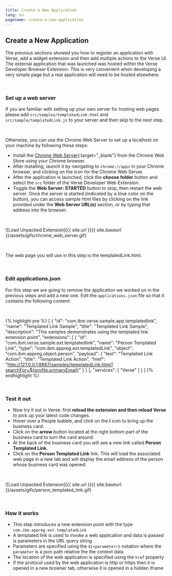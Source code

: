 ```yaml
---
title: Create a New Application
lang: en
pagename: create-a-new-application
---
```


## Create a New Application
The previous sections showed you how to register an application with Verse, add a widget extension and then add multiple actions to the Verse UI. The external application that was launched was hosted within the Verse Developer Browser Extension. This is very convenient when developing a very simple page but a real application will need to be hosted elsewhere.

&nbsp;

### Set up a web server
If you are familiar with setting up your own server for hosting web pages please add `src/samples/templatedLink.html` and `src/sample/templatedLink.js` to your server and then skip to the next step.

&nbsp;

Otherwise, you can use the Chrome Web Server to set up a localhost on your machine by following these steps:
- Install the [Chrome Web Server]({{site.data.developers.webServerForChrome}}){:target="_blank"} from the Chrome Web Store using your Chrome browser.
- After installing, launch it by navigating to `chrome://apps` in your Chrome browser, and clicking on the icon for the Chrome Web Server.
- After the application is launched, click the **choose folder** button and select the `src` folder of the Verse Developer Web Extension.
- Toggle the **Web Server: STARTED** button to stop, then restart the web server. Once the server is started (indicated by a blue color on the button), you can access sample html files by clicking on the link provided under the **Web Server URL(s)** section, or by typing that address into the browser.

&nbsp;

![Load Unpacked Extension]({{ site.url }}{{ site.baseurl }}/assets/gifs/chrome_web_server.gif)

&nbsp;

The web page you will use in this step is the templatedLink.html.

&nbsp;

### Edit applications.json
For this step we are going to remove the application we worked on in the previous steps and add a new one. Edit the `applications.json` file so that it contains the following content:

&nbsp;

{% highlight pre %}
[
  {
    "id": "com.ibm.verse.sample.app.templatedlink",
    "name": "Templated Link Sample",
    "title": "Templated Link Sample",
    "description": "This samples demonstrates using the templated link extension point",
    "extensions": [
      {
        "id": "com.ibm.verse.sample.ext.templatedlink",
        "name": "Person Templated Link",
        "type": "com.ibm.appreg.ext.templatedLink",
        "object": "com.ibm.appreg.object.person",
        "payload": {
          "text": "Templated Link Action",
          "title": "Templated Link Action",
          "href": "http://127.0.0.1:8887/samples/templatedLink.html?searchFor=${profile.primaryEmail}"
        }
      }
    ],
    "services": [
      "Verse"
    ]
  }
]
{% endhighlight %}

&nbsp;

### Test it out
- Now try it out in Verse: first **reload the extension and then reload Verse** to pick up your latest code changes.
- Hover over a People bubble, and click on the **i** icon to bring up the business card.
- Click on the **arrow** button located at the right bottom part of the business card to turn the card around.
- At the back of the business card you will see a new link called **Person Templated Link**.
- Click on the **Person Templated Link** link. This will load the associated web page in a new tab and will display the email address of the person whose business card was opened.

&nbsp;

![Load Unpacked Extension]({{ site.url }}{{ site.baseurl }}/assets/gifs/person_templated_link.gif)

&nbsp;

### How it works
- This step introduces a new extension point with the type `com.ibm.appreg.ext.templatedLink`
- A templated link is used to invoke a web application and data is passed is parameters in the URL query string
- Parameters are specified using the `${<parameter>}` notation where the `parameter` is a json path relative the the context data
- The location of the web application is specified using the `href` property
- If the protocol used by the web application is http or https then it is opened in a new browser tab, otherwise it is opened in a hidden iframe